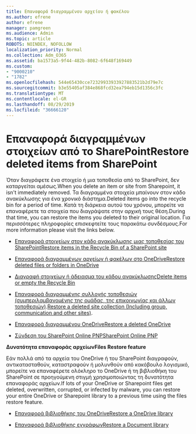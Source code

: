 ```yaml
---
title: Επαναφορά διαγραμμένου αρχείου ή φακέλου
ms.author: efrene
author: efrene
manager: pamgreen
ms.audience: Admin
ms.topic: article
ROBOTS: NOINDEX, NOFOLLOW
localization_priority: Normal
ms.collection: Adm_O365
ms.assetid: ba1573a5-9f44-482b-8082-6f648f169449
ms.custom:
- "9000210"
- "1782"
ms.openlocfilehash: 544e65430cce72329933933927883521b2d79e7c
ms.sourcegitcommit: b3e55405af384e868fcd32ea794eb15d1356c3fc
ms.translationtype: MT
ms.contentlocale: el-GR
ms.lasthandoff: 08/29/2019
ms.locfileid: "36666120"
---
```

# <a name="restore-deleted-items-from-sharepoint"></a><span data-ttu-id="d4070-102">Επαναφορά διαγραμμένων στοιχείων από το SharePoint</span><span class="sxs-lookup"><span data-stu-id="d4070-102">Restore deleted items from SharePoint</span></span>

<span data-ttu-id="d4070-103">Όταν διαγράφετε ένα στοιχείο ή μια τοποθεσία από το SharePoint, δεν καταργείται αμέσως.</span><span class="sxs-lookup"><span data-stu-id="d4070-103">When you delete an item or site from Sharepoint, it isn't immediately removed.</span></span> <span data-ttu-id="d4070-104">Τα διαγραμμένα στοιχεία μπαίνουν στον κάδο ανακύκλωσης για ένα χρονικό διάστημα.</span><span class="sxs-lookup"><span data-stu-id="d4070-104">Deleted items go into the recycle bin for a period of time.</span></span> <span data-ttu-id="d4070-105">Κατά τη διάρκεια αυτού του χρόνου, μπορείτε να επαναφέρετε τα στοιχεία που διαγράψατε στην αρχική τους θέση.</span><span class="sxs-lookup"><span data-stu-id="d4070-105">During that time, you can restore the items you deleted to their original location.</span></span> <span data-ttu-id="d4070-106">Για περισσότερες πληροφορίες επισκεφτείτε τους παρακάτω συνδέσμους.</span><span class="sxs-lookup"><span data-stu-id="d4070-106">For more information please visit the links below.</span></span>

- [<span data-ttu-id="d4070-107">Επαναφορά στοιχείων στον κάδο ανακύκλωσης μιας τοποθεσίας του SharePoint</span><span class="sxs-lookup"><span data-stu-id="d4070-107">Restore items in the Recycle Bin of a SharePoint site</span></span>](https://support.office.com/article/restore-deleted-items-from-the-site-collection-recycle-bin-5fa924ee-16d7-487b-9a0a-021b9062d14b?ui=en-US&amp;rs=en-US&amp;ad=US)

- [<span data-ttu-id="d4070-108">Επαναφορά διαγραμμένων αρχείων ή φακέλων στο OneDrive</span><span class="sxs-lookup"><span data-stu-id="d4070-108">Restore deleted files or folders in OneDrive</span></span>](https://support.office.com/article/Restore-deleted-files-or-folders-in-OneDrive-949ada80-0026-4db3-a953-c99083e6a84f)

- [<span data-ttu-id="d4070-109">Διαγραφή στοιχείων ή άδειασμα του κάδου ανακύκλωσης</span><span class="sxs-lookup"><span data-stu-id="d4070-109">Delete items or empty the Recycle Bin</span></span>](https://support.office.com/article/delete-items-or-empty-the-recycle-bin-of-a-sharepoint-site-2e713599-d13e-40d6-96dc-66f0a366f74e#ID0EAADAAA=Online)

- <span data-ttu-id="d4070-110">[Επαναφορά διαγραμμένης συλλογής τοποθεσιών (συμπεριλαμβανομένης της ομάδας, της επικοινωνίας και άλλων τοποθεσιών)](https://docs.microsoft.com/sharepoint/restore-deleted-site-collection ).</span><span class="sxs-lookup"><span data-stu-id="d4070-110">[Restore a deleted site collection (Including group, communication and other sites)](https://docs.microsoft.com/sharepoint/restore-deleted-site-collection ).</span></span>

- [<span data-ttu-id="d4070-111">Επαναφορά διαγραμμένου OneDrive</span><span class="sxs-lookup"><span data-stu-id="d4070-111">Restore a deleted OneDrive</span></span>](https://docs.microsoft.com/onedrive/restore-deleted-onedrive)

- [<span data-ttu-id="d4070-112">Σύνδεση του SharePoint Online PNP</span><span class="sxs-lookup"><span data-stu-id="d4070-112">SharePoint Online PNP</span></span>](https://docs.microsoft.com/powershell/sharepoint/sharepoint-pnp/sharepoint-pnp-cmdlets?view=sharepoint-ps)

<span data-ttu-id="d4070-113">**Δυνατότητα επαναφοράς αρχείων**</span><span class="sxs-lookup"><span data-stu-id="d4070-113">**Files Restore feature**</span></span>

<span data-ttu-id="d4070-114">Εάν πολλά από τα αρχεία του OneDrive ή του SharePoint διαγραφούν, αντικατασταθούν, καταστραφούν ή μολυνθούν από κακόβουλο λογισμικό, μπορείτε να επαναφέρετε ολόκληρο το OneDrive ή τη βιβλιοθήκη του SharePoint σε προηγούμενη στιγμή χρησιμοποιώντας τη δυνατότητα επαναφοράς αρχείων.</span><span class="sxs-lookup"><span data-stu-id="d4070-114">If lots of your OneDrive or Sharepoint files get deleted, overwritten, corrupted, or infected by malware, you can restore your entire OneDrive or Sharepoint library to a previous time using the files restore feature.</span></span>

- [<span data-ttu-id="d4070-115">Επαναφορά βιβλιοθήκης του OneDrive</span><span class="sxs-lookup"><span data-stu-id="d4070-115">Restore a OneDrive library</span></span>](https://support.office.com/article/restore-your-onedrive-fa231298-759d-41cf-bcd0-25ac53eb8a150)

- [<span data-ttu-id="d4070-116">Επαναφορά βιβλιοθήκης εγγράφων</span><span class="sxs-lookup"><span data-stu-id="d4070-116">Restore a Document library</span></span>](https://support.office.com/article/restore-a-document-library-317791c3-8bd0-4dfd-8254-3ca90883d39a?ui=en-US&amp;rs=en-US&amp;ad=US)
